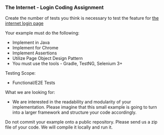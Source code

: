 
### The Internet - Login Coding Assignment

Create the number of tests you think is necessary to test the feature for [the internet login page](https://the-internet.herokuapp.com/login)

Your example must do the following:
* Implement in Java
* Implement for Chrome
* Implement Assertions
* Utilize Page Object Design Pattern
* You must use the tools - Gradle, TestNG, Selenium 3+ 

Testing Scope: 
* Functional/E2E Tests

What we are looking for:
* We are interested in the readability and modularity of your implementation. Please imagine that this small example is going to turn into a larger framework and structure your code accordingly.

Do not commit your example onto a public repository. Please send us a zip file of your code. We will compile it locally and run it.
